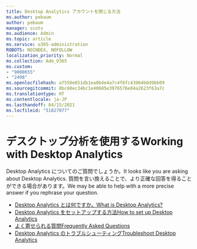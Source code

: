 ```yaml
---
title: Desktop Analytics アカウントを閉じる方法
ms.author: pebaum
author: pebaum
manager: scotv
ms.audience: Admin
ms.topic: article
ms.service: o365-administration
ROBOTS: NOINDEX, NOFOLLOW
localization_priority: Normal
ms.collection: Adm_O365
ms.custom:
- "9000655"
- "2498"
ms.openlocfilehash: a7550e651db1ea0b4e4a7c4f6fc43964b8d9bb09
ms.sourcegitcommit: 8bc60ec34bc1e40685e3976576e04a2623f63a7c
ms.translationtype: HT
ms.contentlocale: ja-JP
ms.lasthandoff: 04/15/2021
ms.locfileid: "51827077"
---
```

# <a name="working-with-desktop-analytics"></a><span data-ttu-id="2c4b6-102">デスクトップ分析を使用する</span><span class="sxs-lookup"><span data-stu-id="2c4b6-102">Working with Desktop Analytics</span></span>

<span data-ttu-id="2c4b6-103">Desktop Analytics についてのご質問でしょうか。</span><span class="sxs-lookup"><span data-stu-id="2c4b6-103">It looks like you are asking about Desktop Analytics.</span></span> <span data-ttu-id="2c4b6-104">質問を言い換えることで、より正確な回答を得ることができる場合があります。</span><span class="sxs-lookup"><span data-stu-id="2c4b6-104">We may be able to help with a more precise answer if you rephrase your question.</span></span>

- [<span data-ttu-id="2c4b6-105">Desktop Analytics とは何ですか。</span><span class="sxs-lookup"><span data-stu-id="2c4b6-105">What is Desktop Analytics?</span></span>](https://docs.microsoft.com/configmgr/desktop-analytics/overview)
- [<span data-ttu-id="2c4b6-106">Desktop Analytics をセットアップする方法</span><span class="sxs-lookup"><span data-stu-id="2c4b6-106">How to set up Desktop Analytics</span></span>](https://docs.microsoft.com/configmgr/desktop-analytics/set-up)
- [<span data-ttu-id="2c4b6-107">よく寄せられる質問</span><span class="sxs-lookup"><span data-stu-id="2c4b6-107">Frequently Asked Questions</span></span>](https://docs.microsoft.com/configmgr/desktop-analytics/faq)
- [<span data-ttu-id="2c4b6-108">Desktop Analytics のトラブルシューティング</span><span class="sxs-lookup"><span data-stu-id="2c4b6-108">Troubleshoot Desktop Analytics</span></span>](https://docs.microsoft.com/configmgr/desktop-analytics/troubleshooting)